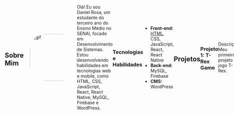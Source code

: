 <div style="display: flex; align-items: center;">
  
  
  ## Sobre Mim
<img align="right" alt="gif" height="150" style="border-radius: 50px; margin-left: 20px;" src="https://personafication.files.wordpress.com/2018/08/tumblr_oxa8kamy131w63t8do3_1280.gif?w=474">
  Olá! Eu sou Daniel Rosa, um estudante do terceiro ano do Ensino Médio no SENAI, focado em Desenvolvimento de Sistemas. Estou desenvolvendo habilidades em tecnologias web e mobile, como HTML, CSS, JavaScript, React, React Native, MySQL, Firebase e WordPress.
  

  ### Tecnologias e Habilidades

  - **Front-end:** [HTML](https://img.shields.io/badge/HTML5-E34F26?style=for-the-badge&logo=html5&logoColor=white), CSS, JavaScript, React, React Native
  - **Back-end:** MySQL, Firebase
  - **CMS:** WordPress

  ## Projetos

  ### Projeto 1: T-Rex Game
  Descrição: Meu primeiro projeto de jogo T-Rex.
  - GitHub: [DaToldo](https://github.com/Danielomes/DaToldo)

  ### Projeto 2: Jogo Web - JJK Alpha 0.1
  Descrição: Jogo em desenvolvimento no momento.
  - GitHub: [game-web-jjk-alpha-0.1](https://github.com/Danielomes/game-web-jjk-alpha-0.1)

  ### Projeto 3: PineApple Company
  Descrição: Site finalizado utilizando apenas HTML e CSS.
  - GitHub: [PineApple-Company](https://github.com/leonardosantana214/PineApple-Company)

<div>
    <a href="https://github.com/Danielomes">
        <img loading="lazy" height="180em" src="https://github-readme-stats.vercel.app/api/top-langs/?username=Danielomes&layout=compact&langs_count=7&theme=tokyonight" alt="Top Languages" />
    </a>
    <a href="https://github.com/Danielomes">
        <img loading="lazy" height="180em" src="https://github-readme-stats.vercel.app/api?username=Danielomes&show_icons=true&theme=tokyonight&include_all_commits=true&count_private=false" alt="GitHub Stats" />
    </a>
</div>

  ## Contato

  - Email: danielrosilvad@gmail.com

  Sinta-se à vontade para explorar meus projetos e entrar em contato!
</div>
